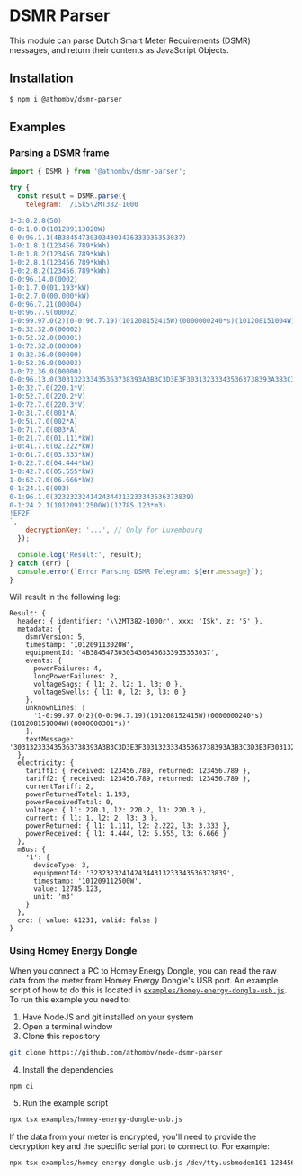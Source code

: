 # DSMR Parser

This module can parse Dutch Smart Meter Requirements (DSMR) messages, and return their contents as JavaScript Objects.

## Installation

```bash
$ npm i @athombv/dsmr-parser
```

## Examples

### Parsing a DSMR frame

```javascript
import { DSMR } from '@athombv/dsmr-parser';

try {
  const result = DSMR.parse({
    telegram: `/ISk5\2MT382-1000

1-3:0.2.8(50)
0-0:1.0.0(101209113020W)
0-0:96.1.1(4B384547303034303436333935353037)
1-0:1.8.1(123456.789*kWh)
1-0:1.8.2(123456.789*kWh)
1-0:2.8.1(123456.789*kWh)
1-0:2.8.2(123456.789*kWh)
0-0:96.14.0(0002)
1-0:1.7.0(01.193*kW)
1-0:2.7.0(00.000*kW)
0-0:96.7.21(00004)
0-0:96.7.9(00002)
1-0:99.97.0(2)(0-0:96.7.19)(101208152415W)(0000000240*s)(101208151004W)(0000000301*s)
1-0:32.32.0(00002)
1-0:52.32.0(00001)
1-0:72.32.0(00000)
1-0:32.36.0(00000)
1-0:52.36.0(00003)
1-0:72.36.0(00000)
0-0:96.13.0(303132333435363738393A3B3C3D3E3F303132333435363738393A3B3C3D3E3F303132333435363738393A3B3C3D3E3F303132333435363738393A3B3C3D3E3F303132333435363738393A3B3C3D3E3F)
1-0:32.7.0(220.1*V)
1-0:52.7.0(220.2*V)
1-0:72.7.0(220.3*V)
1-0:31.7.0(001*A)
1-0:51.7.0(002*A)
1-0:71.7.0(003*A)
1-0:21.7.0(01.111*kW)
1-0:41.7.0(02.222*kW)
1-0:61.7.0(03.333*kW)
1-0:22.7.0(04.444*kW)
1-0:42.7.0(05.555*kW)
1-0:62.7.0(06.666*kW)
0-1:24.1.0(003)
0-1:96.1.0(3232323241424344313233343536373839)
0-1:24.2.1(101209112500W)(12785.123*m3)
!EF2F
`,
    decryptionKey: '...', // Only for Luxembourg
  });

  console.log('Result:', result);
} catch (err) {
  console.error(`Error Parsing DSMR Telegram: ${err.message}`);
}
```

Will result in the following log:

```log
Result: {
  header: { identifier: '\\2MT382-1000r', xxx: 'ISk', z: '5' },
  metadata: {
    dsmrVersion: 5,
    timestamp: '101209113020W',
    equipmentId: '4B384547303034303436333935353037',
    events: {
      powerFailures: 4,
      longPowerFailures: 2,
      voltageSags: { l1: 2, l2: 1, l3: 0 },
      voltageSwells: { l1: 0, l2: 3, l3: 0 }
    },
    unknownLines: [
      '1-0:99.97.0(2)(0-0:96.7.19)(101208152415W)(0000000240*s)(101208151004W)(0000000301*s)'
    ],
    textMessage: '303132333435363738393A3B3C3D3E3F303132333435363738393A3B3C3D3E3F303132333435363738393A3B3C3D3E3F303132333435363738393A3B3C3D3E3F303132333435363738393A3B3C3D3E3F'
  },
  electricity: {
    tariff1: { received: 123456.789, returned: 123456.789 },
    tariff2: { received: 123456.789, returned: 123456.789 },
    currentTariff: 2,
    powerReturnedTotal: 1.193,
    powerReceivedTotal: 0,
    voltage: { l1: 220.1, l2: 220.2, l3: 220.3 },
    current: { l1: 1, l2: 2, l3: 3 },
    powerReturned: { l1: 1.111, l2: 2.222, l3: 3.333 },
    powerReceived: { l1: 4.444, l2: 5.555, l3: 6.666 }
  },
  mBus: {
    '1': {
      deviceType: 3,
      equipmentId: '3232323241424344313233343536373839',
      timestamp: '101209112500W',
      value: 12785.123,
      unit: 'm3'
    }
  },
  crc: { value: 61231, valid: false }
}
```

### Using Homey Energy Dongle

When you connect a PC to Homey Energy Dongle, you can read the raw data from the meter from Homey Energy Dongle's USB port. An example
script of how to do this is located in [`examples/homey-energy-dongle-usb.js`](./examples/homey-energy-dongle-usb.js). To run this example you need to:

1. Have NodeJS and git installed on your system
2. Open a terminal window
3. Clone this repository

```sh
git clone https://github.com/athombv/node-dsmr-parser
```

4. Install the dependencies

```sh
npm ci
```

5. Run the example script

```sh
npx tsx examples/homey-energy-dongle-usb.js
```

If the data from your meter is encrypted, you'll need to provide the decryption key and the specific serial port to connect to. For example:

```sh
npx tsx examples/homey-energy-dongle-usb.js /dev/tty.usbmodem101 1234567890123456
```
